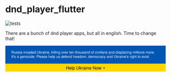 # dnd_player_flutter

![tests](https://github.com/ariedov/dnd_player_flutter/actions/workflows/main.yml/badge.svg)

There are a bunch of dnd player apps, but all in english. Time to change that!

[![Stand With Ukraine](https://raw.githubusercontent.com/vshymanskyy/StandWithUkraine/main/banner2-direct.svg)](https://vshymanskyy.github.io/StandWithUkraine/)
